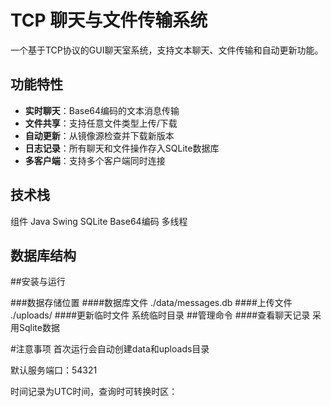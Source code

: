 # TCP 聊天与文件传输系统

一个基于TCP协议的GUI聊天室系统，支持文本聊天、文件传输和自动更新功能。

## 功能特性

- **实时聊天**：Base64编码的文本消息传输
- **文件共享**：支持任意文件类型上传/下载
- **自动更新**：从镜像源检查并下载新版本
- **日志记录**：所有聊天和文件操作存入SQLite数据库
- **多客户端**：支持多个客户端同时连接

## 技术栈

组件
Java Swing
SQLite
Base64编码
多线程

## 数据库结构

##安装与运行

###数据存储位置
####数据库文件	./data/messages.db
####上传文件	./uploads/
####更新临时文件	系统临时目录
##管理命令
####查看聊天记录
采用Sqlite数据


#注意事项
首次运行会自动创建data和uploads目录

默认服务端口：54321

时间记录为UTC时间，查询时可转换时区：
